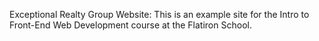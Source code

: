  Exceptional Realty Group Website:
 This is an example site for the Intro to Front-End Web Development course at the Flatiron School.